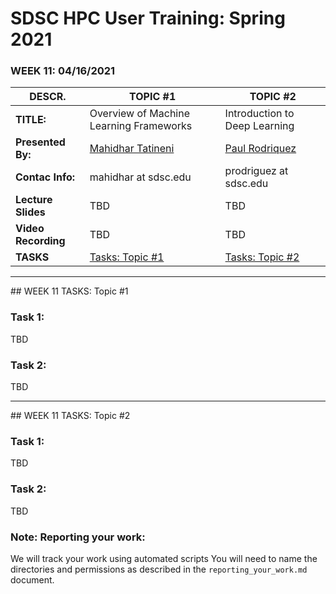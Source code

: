 # SDSC HPC User Training: Spring 2021

###  WEEK 11: 04/16/2021

| DESCR. |TOPIC #1      | TOPIC #2 |
| ----------- | ----------- |  ----------- |
| **TITLE:** | Overview of Machine Learning Frameworks    | Introduction to Deep Learning |
| **Presented By:**   | [Mahidhar Tatineni](https://www.sdsc.edu/research/researcher_spotlight/tatineni_mahidhar.html) | [Paul Rodriquez](https://www.linkedin.com/in/paul-rodriguez-76ba43158/)
| **Contac Info:** |  mahidhar at  sdsc.edu | prodriguez at sdsc.edu |
| **Lecture Slides** | TBD | TBD |
| **Video Recording** | TBD | TBD |
| **TASKS** | [Tasks: Topic #1](#topic1) | [Tasks: Topic #2](#topic2) |



<hr>
## <a name="topic1"></a>WEEK 11 TASKS: Topic #1

### Task 1: 
TBD

### Task 2:
TBD


<hr>
## <a name="topic2">WEEK 11 TASKS: Topic #2

### Task 1: 
TBD

### Task 2:
TBD



### Note: Reporting your work:
We will track your work using automated scripts
You will need to name the directories and permissions as described in the ``reporting_your_work.md`` document.
